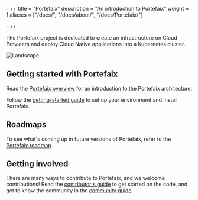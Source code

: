 +++
title = "Portefaix"
description = "An introduction to Portefaix"
weight = 1
aliases = ["/docs/", "/docs/about/", "/docs/Portefaix/"]

+++

The Portefaix project is dedicated to create an infrastructure on Cloud Providers
and deploy Cloud Native applications into a Kubernetes cluster.

<img src="/docs/images/portefaix-landscape.png" alt="Landscape" class="mt-3 mb-3 border border-info rounded">

## Getting started with Portefaix

Read the [Portefaix overview](/docs/started/overview/) for an
introduction to the Portefaix architecture.

Follow the [getting-started guide](/docs/started/getting-started/) to set up
your environment and install Portefaix.

## Roadmaps

To see what's coming up in future versions of Portefaix, refer to the [Portefaix roadmap](/docs/other-guides/roadmap/).

## Getting involved

There are many ways to contribute to Portefaix, and we welcome contributions!
Read the [contributor's guide](/docs/about/contributing) to get started on the
code, and get to know the community in the
[community guide](/docs/about/community).
